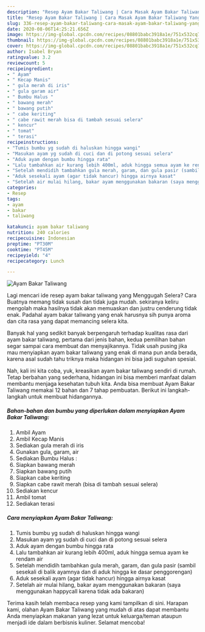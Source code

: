 ```yaml
---
description: "Resep Ayam Bakar Taliwang | Cara Masak Ayam Bakar Taliwang Yang Enak Dan Mudah"
title: "Resep Ayam Bakar Taliwang | Cara Masak Ayam Bakar Taliwang Yang Enak Dan Mudah"
slug: 336-resep-ayam-bakar-taliwang-cara-masak-ayam-bakar-taliwang-yang-enak-dan-mudah
date: 2020-08-06T14:25:21.656Z
image: https://img-global.cpcdn.com/recipes/08801babc3918a1e/751x532cq70/ayam-bakar-taliwang-foto-resep-utama.jpg
thumbnail: https://img-global.cpcdn.com/recipes/08801babc3918a1e/751x532cq70/ayam-bakar-taliwang-foto-resep-utama.jpg
cover: https://img-global.cpcdn.com/recipes/08801babc3918a1e/751x532cq70/ayam-bakar-taliwang-foto-resep-utama.jpg
author: Isabel Bryan
ratingvalue: 3.2
reviewcount: 5
recipeingredient:
- " Ayam"
- " Kecap Manis"
- " gula merah di iris"
- " gula garam air"
- " Bumbu Halus "
- " bawang merah"
- " bawang putih"
- " cabe keriting"
- " cabe rawit merah bisa di tambah sesuai selera"
- " kencur"
- " tomat"
- " terasi"
recipeinstructions:
- "Tumis bumbu yg sudah di haluskan hingga wangi"
- "Masukan ayam yg sudah di cuci dan di potong sesuai selera"
- "Aduk ayam dengan bumbu hingga rata"
- "Lalu tambahkan air kurang lebih 400ml, aduk hingga semua ayam ke rendam air"
- "Setelah mendidih tambahkan gula merah, garam, dan gula pasir (sambil sesekali di balik ayamnya dan di aduk hingga ke dasar penggorengan)"
- "Aduk sesekali ayam (agar tidak hancur) hingga airnya kasat"
- "Setelah air mulai hilang, bakar ayam menggunakan bakaran (saya menggunakan happycall karena tidak ada bakaran)"
categories:
- Resep
tags:
- ayam
- bakar
- taliwang

katakunci: ayam bakar taliwang 
nutrition: 240 calories
recipecuisine: Indonesian
preptime: "PT30M"
cooktime: "PT45M"
recipeyield: "4"
recipecategory: Lunch

---
```



![Ayam Bakar Taliwang](https://img-global.cpcdn.com/recipes/08801babc3918a1e/751x532cq70/ayam-bakar-taliwang-foto-resep-utama.jpg)

Lagi mencari ide resep ayam bakar taliwang yang Menggugah Selera? Cara Buatnya memang tidak susah dan tidak juga mudah. sekiranya keliru mengolah maka hasilnya tidak akan memuaskan dan justru cenderung tidak enak. Padahal ayam bakar taliwang yang enak harusnya sih punya aroma dan cita rasa yang dapat memancing selera kita.



Banyak hal yang sedikit banyak berpengaruh terhadap kualitas rasa dari ayam bakar taliwang, pertama dari jenis bahan, kedua pemilihan bahan segar sampai cara membuat dan menyajikannya. Tidak usah pusing jika mau menyiapkan ayam bakar taliwang yang enak di mana pun anda berada, karena asal sudah tahu triknya maka hidangan ini bisa jadi suguhan spesial.


Nah, kali ini kita coba, yuk, kreasikan ayam bakar taliwang sendiri di rumah. Tetap berbahan yang sederhana, hidangan ini bisa memberi manfaat dalam membantu menjaga kesehatan tubuh kita. Anda bisa membuat Ayam Bakar Taliwang memakai 12 bahan dan 7 tahap pembuatan. Berikut ini langkah-langkah untuk membuat hidangannya.

<!--inarticleads1-->

##### Bahan-bahan dan bumbu yang diperlukan dalam menyiapkan Ayam Bakar Taliwang:

1. Ambil  Ayam
1. Ambil  Kecap Manis
1. Sediakan  gula merah di iris
1. Gunakan  gula, garam, air
1. Sediakan  Bumbu Halus :
1. Siapkan  bawang merah
1. Siapkan  bawang putih
1. Siapkan  cabe keriting
1. Siapkan  cabe rawit merah (bisa di tambah sesuai selera)
1. Sediakan  kencur
1. Ambil  tomat
1. Sediakan  terasi




<!--inarticleads2-->

##### Cara menyiapkan Ayam Bakar Taliwang:

1. Tumis bumbu yg sudah di haluskan hingga wangi
1. Masukan ayam yg sudah di cuci dan di potong sesuai selera
1. Aduk ayam dengan bumbu hingga rata
1. Lalu tambahkan air kurang lebih 400ml, aduk hingga semua ayam ke rendam air
1. Setelah mendidih tambahkan gula merah, garam, dan gula pasir (sambil sesekali di balik ayamnya dan di aduk hingga ke dasar penggorengan)
1. Aduk sesekali ayam (agar tidak hancur) hingga airnya kasat
1. Setelah air mulai hilang, bakar ayam menggunakan bakaran (saya menggunakan happycall karena tidak ada bakaran)




Terima kasih telah membaca resep yang kami tampilkan di sini. Harapan kami, olahan Ayam Bakar Taliwang yang mudah di atas dapat membantu Anda menyiapkan makanan yang lezat untuk keluarga/teman ataupun menjadi ide dalam berbisnis kuliner. Selamat mencoba!
